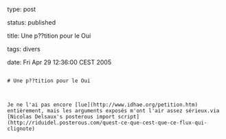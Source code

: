 type: post
status: published
title: Une p??tition pour le Oui
tags: divers
date: Fri Apr 29 12:36:00 CEST 2005
~~~~~~
# Une p??tition pour le Oui

Je ne l'ai pas encore [lue](http://www.idhae.org/petition.htm) entièrement, mais les arguments exposés m'ont l'air assez sérieux.via [Nicolas Delsaux's posterous import script](http://riduidel.posterous.com/quest-ce-que-cest-que-ce-flux-qui-clignote)